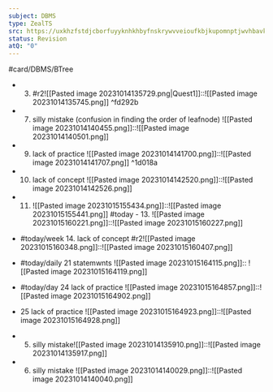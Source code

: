 ```yaml
---
subject: DBMS
type: ZealTS
src: https://uxkhzfstdjcborfuyyknhkhbyfnskrywvveioufkbjkupomnptjwvhbavkysuhi.vercel.app/solution.html?testId=631efedfa733d3d3b8fe44e3&test_id=24
status: Revision
atQ: "0"
---
```

#card/DBMS/BTree

- 3. #r2![[Pasted image 20231014135729.png|Quest1]]::![[Pasted image 20231014135745.png]] <!--SR:!2023-11-16,15,290-->
 ^fd292b
- 7. silly  mistake (confusion in finding the order of leafnode) ![[Pasted image 20231014140455.png]]::![[Pasted image 20231014140501.png]] <!--SR:!2023-11-13,12,270-->
- 9. lack of practice ![[Pasted image 20231014141700.png]]::![[Pasted image 20231014141707.png]] ^1d018a <!--SR:!2023-12-08,28,270-->
- 10. lack of concept ![[Pasted image 20231014142520.png]]::![[Pasted image 20231014142526.png]] <!--SR:!2023-12-02,22,270-->
- 11. ![[Pasted image 20231015155434.png]]::![[Pasted image 20231015155441.png]] <!--SR:!2023-11-13,13,270-->
#today - 13. ![[Pasted image 20231015160221.png]]::![[Pasted image 20231015160227.png]] <!--SR:!2023-11-01,4,270-->
- #today/week 14. lack of concept #r2![[Pasted image 20231015160348.png]]::![[Pasted image 20231015160407.png]] <!--SR:!2023-11-16,10,278-->
- #today/daily 21 statemwnts ![[Pasted image 20231015164115.png]]:: ![[Pasted image 20231015164119.png]] <!--SR:!2023-11-23,13,285-->

- #today/day 24 lack of practice ![[Pasted image 20231015164857.png]]::![[Pasted image 20231015164902.png]] <!--SR:!2023-11-18,8,265-->
- 25 lack of practice ![[Pasted image 20231015164923.png]]::![[Pasted image 20231015164928.png]] <!--SR:!2023-11-12,11,270-->
- 5. silly mistake![[Pasted image 20231014135910.png]]::![[Pasted image 20231014135917.png]] <!--SR:!2023-11-15,14,290-->
- 6. silly mistake ![[Pasted image 20231014140029.png]]::![[Pasted image 20231014140040.png]] <!--SR:!2023-11-18,17,290-->
